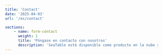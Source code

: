 ```yaml
---
title: 'Contact'
date: '2025-04-03'
url: '/es/contact'

sections:
    - name: form-contact
      weight: 1
      title: 'Póngase en contacto con nosotros'
      description: 'SeaTable está disponible como producto en la nube y como versión de servidor autoalojado. En consecuencia, ofrecemos a nuestros clientes diferentes canales de comunicación.'
---
```

